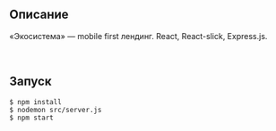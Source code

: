 ## Описание

«Экосистема» — mobile first лендинг. React, React-slick, Express.js.

&nbsp;
&nbsp;

## Запуск

```
$ npm install
$ nodemon src/server.js
$ npm start
```
